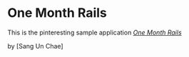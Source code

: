 # One Month Rails

This is the pinteresting sample application 
[*One Month Rails*](http://onemonthrails.com)

by [Sang Un Chae]